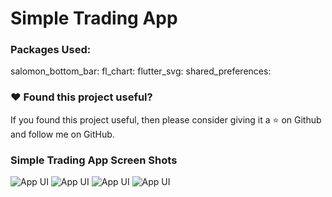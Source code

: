 # Simple Trading App

### Packages Used:
salomon_bottom_bar:
fl_chart:
flutter_svg:
shared_preferences:

### :heart: Found this project useful?

If you found this project useful, then please consider giving it a :star: on Github and follow me on GitHub.


### Simple Trading App Screen Shots

![App UI](/scr.gif)
![App UI](/1.jpg)
![App UI](/2.jpg)
![App UI](/3.jpg)
